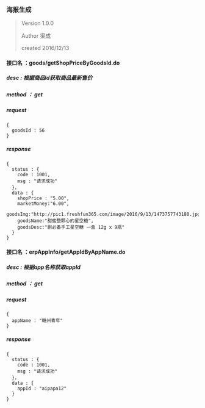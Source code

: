 ### 海报生成

> Version  1.0.0
>
> Author 	渠成
>
> created 	2016/12/13



#### 接口名 ：goods/getShopPriceByGoodsId.do

##### desc : 根据商品Id获取商品最新售价

##### method ： get

##### request 

```
{
  goodsId : 56
}
```

##### response

```
{
  status : {
    code : 1001,
    msg : "请求成功"
  }，
  data : {
    shopPrice : "5.00",
    marketMoney:"6.00",
    goodsImg:"http://pic1.freshfun365.com/image/2016/9/13/1473757743180.jpg",
    goodsName:"甜蜜整颗心的星空糖",
    goodsDesc:"剧必备手工星空糖 一盒 12g x 9瓶"
  }
}
```



#### 接口名 ：erpAppInfo/getAppIdByAppName.do

##### desc : 根据app名称获取appId

##### method ： get

##### request 

```
{
  appName : "赣州青年"
}
```

##### response

```
{
  status : {
    code : 1001,
    msg : "请求成功"
  }，
  data : {
    appId : "aipapa12"
  }
}
```

